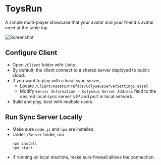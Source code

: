 # ToysRun

A simple multi-player showcase that your avatar and your friend's avatar meet at the table top.

![Screenshot](https://github.com/deepmirrordev/MirrorSceneExamples/assets/61708920/b290f8c2-e4fa-4d83-84f1-0578654bd75f)


## Configure Client
- Open `/Client` folder with Unity.
- By default, the client connect to a shared server deployed to public cloud.
- If you want to play with a local sync server,
    - Locate `/Client/Assets/Prefabs/ColyseusServerSettings.asset` 
    - Modify `Server Information - Colyseus Server Address` field to the desired local sync server's IP and port in local network.
- Build and play, best with multiple users.

## Run Sync Server Locally
- Make sure `node.js` and `npm` are installed.
- Under `/Server` folder, run
    ```
    npm install
    npm start
    ```
- If running on local machine, make sure firewall allows the connection.
